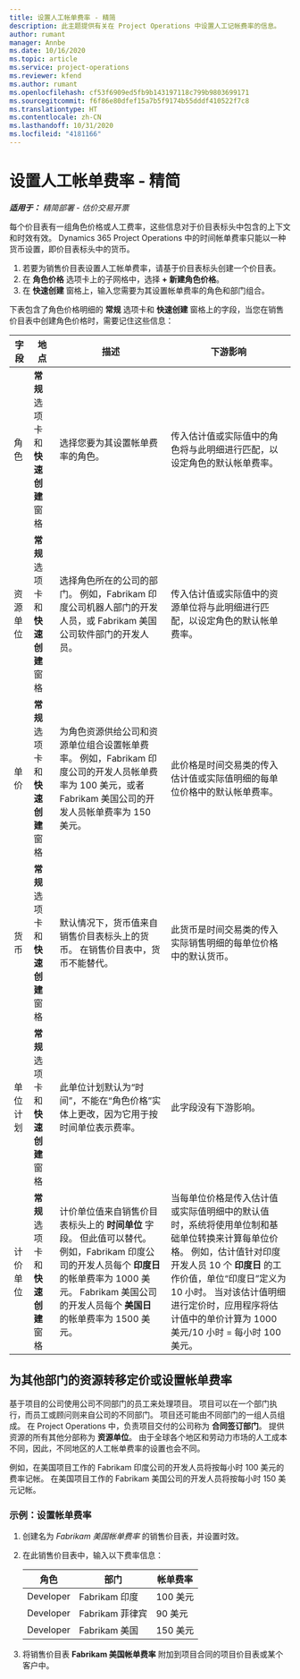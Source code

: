```yaml
---
title: 设置人工帐单费率 - 精简
description: 此主题提供有关在 Project Operations 中设置人工记帐费率的信息。
author: rumant
manager: Annbe
ms.date: 10/16/2020
ms.topic: article
ms.service: project-operations
ms.reviewer: kfend
ms.author: rumant
ms.openlocfilehash: cf53f6909ed5fb9b143197118c799b9803699171
ms.sourcegitcommit: f6f86e80dfef15a7b5f9174b55dddf410522f7c8
ms.translationtype: HT
ms.contentlocale: zh-CN
ms.lasthandoff: 10/31/2020
ms.locfileid: "4181166"
---
```

# <a name="set-up-labor-bill-rates---lite"></a>设置人工帐单费率 - 精简

_**适用于：** 精简部署 - 估价交易开票_

每个价目表有一组角色价格或人工费率，这些信息对于价目表标头中包含的上下文和时效有效。 Dynamics 365 Project Operations 中的时间帐单费率只能以一种货币设置，即价目表标头中的货币。

1. 若要为销售价目表设置人工帐单费率，请基于价目表标头创建一个价目表。 
2. 在 **角色价格** 选项卡上的子网格中，选择 **+ 新建角色价格**。 
3. 在 **快速创建** 窗格上，输入您需要为其设置帐单费率的角色和部门组合。

  下表包含了角色价格明细的 **常规** 选项卡和 **快速创建** 窗格上的字段，当您在销售价目表中创建角色价格时，需要记住这些信息：

  | 字段 | 地点 | 描述 | 下游影响 |
  | --- | --- | --- | --- |
  | 角色 | **常规** 选项卡和 **快速创建** 窗格 | 选择您要为其设置帐单费率的角色。 | 传入估计值或实际值中的角色将与此明细进行匹配，以设定角色的默认帐单费率。 |
  | 资源单位 | **常规** 选项卡和 **快速创建** 窗格 | 选择角色所在的公司的部门。 例如，Fabrikam 印度公司机器人部门的开发人员，或 Fabrikam 美国公司软件部门的开发人员。 | 传入估计值或实际值中的资源单位将与此明细进行匹配，以设定角色的默认帐单费率。 |
  | 单价 | **常规** 选项卡和 **快速创建** 窗格 | 为角色资源供给公司和资源单位组合设置帐单费率。 例如，Fabrikam 印度公司的开发人员帐单费率为 100 美元，或者 Fabrikam 美国公司的开发人员帐单费率为 150 美元。 | 此价格是时间交易类的传入估计值或实际值明细的每单位价格中的默认帐单费率。 |
  | 货币 | **常规** 选项卡和 **快速创建** 窗格| 默认情况下，货币值来自销售价目表标头上的货币。 在销售价目表中，货币不能替代。 | 此货币是时间交易类的传入实际销售明细的每单位价格中的默认货币。 |
  | 单位计划 | **常规** 选项卡和 **快速创建** 窗格 | 此单位计划默认为“时间”，不能在“角色价格”实体上更改，因为它用于按时间单位表示费率。 | 此字段没有下游影响。 |
  | 计价单位 | **常规** 选项卡和 **快速创建** 窗格 | 计价单位值来自销售价目表标头上的 **时间单位** 字段。 但此值可以替代。 例如，Fabrikam 印度公司的开发人员每个 **印度日** 的帐单费率为 1000 美元。 Fabrikam 美国公司的开发人员每个 **美国日** 的帐单费率为 1500 美元。 | 当每单位价格是传入估计值或实际值明细中的默认值时，系统将使用单位制和基础单位转换来计算每单位价格。 例如，估计值针对印度开发人员 10 个 **印度日** 的工作价值，单位“印度日”定义为 10 小时。 当对该估计值明细进行定价时，应用程序将估计值中的单价计算为 1000 美元/10 小时 = 每小时 100 美元。 |


## <a name="transfer-pricing-or-set-up-bill-rates-for-resources-from-other-organizational-units-or-divisions"></a>为其他部门的资源转移定价或设置帐单费率 

基于项目的公司使用公司不同部门的员工来处理项目。 项目可以在一个部门执行，而员工或顾问则来自公司的不同部门。 项目还可能由不同部门的一组人员组成。 在 Project Operations 中，负责项目交付的公司称为 **合同签订部门**。 提供资源的所有其他分部称为 **资源单位**。 由于全球各个地区和劳动力市场的人工成本不同，因此，不同地区的人工帐单费率的设置也会不同。

例如，在美国项目工作的 Fabrikam 印度公司的开发人员将按每小时 100 美元的费率记帐。 在美国项目工作的 Fabrikam 美国公司的开发人员将按每小时 150 美元记帐。

### <a name="example-set-up-a-bill-rate"></a>示例：设置帐单费率

1. 创建名为 *Fabrikam 美国帐单费率* 的销售价目表，并设置时效。
2. 在此销售价目表中，输入以下费率信息：

    | 角色 | 部门 | 帐单费率 |
    | --- | --- | --- |
    | Developer | Fabrikam 印度 | 100 美元 |
    | Developer | Fabrikam 菲律宾 | 90 美元 |
    | Developer | Fabrikam 美国 | 150 美元 |

3. 将销售价目表 **Fabrikam 美国帐单费率** 附加到项目合同的项目价目表或某个客户中。
